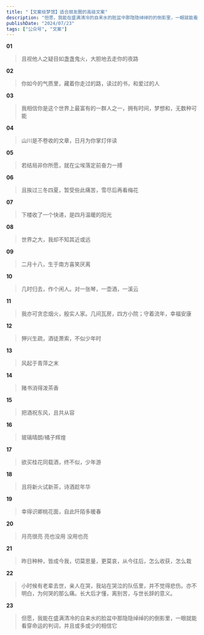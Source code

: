```yaml
---
title: "【文案绘梦馆】适合朋友圈的高级文案"
description: "但愿，我能在盛满清冷的自来水的脸盆中那隐隐绰绰的的倒影里，一眼就能看穿命运的判词，并且或多或少的相信它"
publishDate: "2024/07/23"
tags: ["公众号", "文案"]
---
```





**01**

> 且视他人之疑目如盏盏鬼火，大胆地去走你的夜路



**02**

> 你如今的气质里，藏着你走过的路，读过的书，和爱过的人



**03**

> 我相信你是这个世界上最富有的一群人之一，拥有时间，梦想和，无数种可能



**04**

> 山川是不卷收的文章，日月为你掌灯伴读



**05**

> 若结局非你所愿，就在尘埃落定前奋力一搏



**06**

> 且挨过三冬四夏，暂受些此痛苦，雪尽后再看梅花



**07**

> 下楼收了一个快递，是四月温暖的阳光



**08**

> 世界之大，我却不知其近或远



**09**

> 二月十八，生于南方喜笑厌离



**10**

> 几时归去，作个闲人。对一张琴，一壶酒，一溪云



**11**

> 我亦可贪恋烟火，殷实人家。几间瓦房，四方小院；守着流年，幸福安康



**12**

>狎兴生疏，酒徒萧索，不似少年时



**13**

> 风起于青萍之末 



**14**

>赌书消得泼茶香



**15**

> 把酒祝东风，且共从容



**16**

> 玻璃晴朗/橘子辉煌



**17**

> 欲买桂花同载酒，终不似，少年游



**18**

>且将新火试新茶，诗酒趁年华



**19**

>幸得识卿桃花面，自此阡陌多暖春



**20**

> 月亮很亮 亮也没用 没用也亮



**21**

> 昨日种种，皆成今我，切莫思量，更莫哀，从今往后，怎么收获，怎么栽



**22**

> 小时候有老辈去世，亲人在哭，我站在哭泣的队伍里，并不觉得悲伤。亦不明白，为何哭的那么痛。长大后才懂，离别苦，与世长辞的意义。



**23**

>但愿，我能在盛满清冷的自来水的脸盆中那隐隐绰绰的的倒影里，一眼就能看穿命运的判词，并且或多或少的相信它
